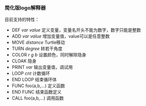 ### 简化版logo解释器
目前支持的特性：
- DEF *var* *value* 定义变量，变量名开头不能为数字，数字只能是整数
- ADD *var* *value* 增加变量值，value可以是任意整数
- MOVE *distance* Turtle移动
- TURN *degree* 转若干角度
- COLOR *r* *g* *b* 设置颜色，同时解除隐身
- CLOAK 隐身
- PRINT *var* 输出变量值，调试用
- LOOP *cnt* 计数循环
- END LOOP 结束循环体
- FUNC foo(a,b,...) 定义函数
- END FUNC 结束函数定义
- CALL foo(a,b,...) 调用函数
